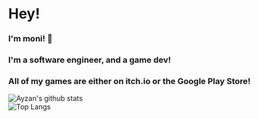 # Hey!
### I'm moni! 👋
### I'm a software engineer, and a game dev!
### All of my games are either on itch.io or the Google Play Store!
![Ayzan's github stats](https://github-readme-stats.vercel.app/api?username=monitrr&show_icons=true&theme=tokyonight)  
![Top Langs](https://github-readme-stats.vercel.app/api/top-langs/?username=monitrr&show_icons=true&theme=tokyonight)

